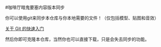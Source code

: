 #咖啡厅暗鬼要塞内容版本同步

你可以使用git来同步本仓库与你本地需要的文件！（仅包括模型、贴图和音效）

[关于 Git 的快速入门](https://help.coding.net/docs/host/git/start.html)

然后你即可克隆本仓库，当然你也可以直接下载，只是会失去同步的功能。